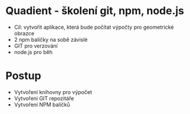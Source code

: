 # Quadient - školení git, npm, node.js

- Cíl: vytvořit aplikace, která bude počítat výpočty pro geometrické obrazce
- 2 npm balíčky na sobě závislé
- GIT pro verzování
- node.js pro běh

# Postup

- Vytvoření knihovny pro výpočet
- Vytvoření GIT repozitáře
- Vytvoření NPM balíčků


